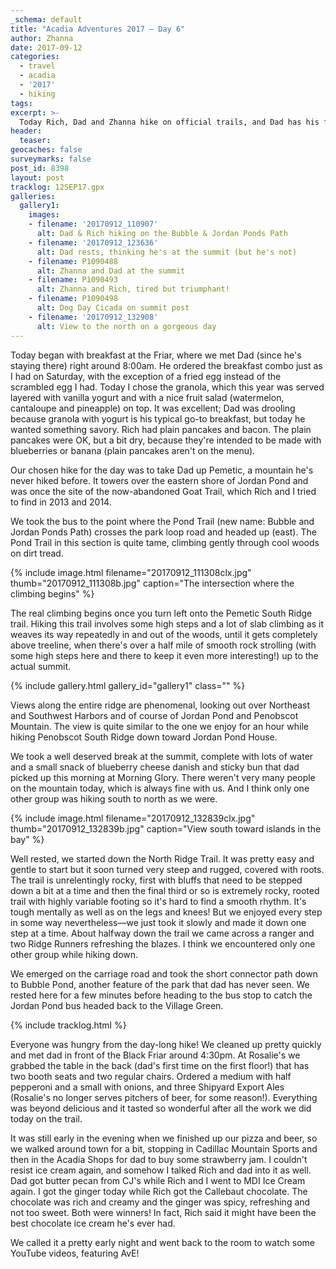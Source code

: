 ```yaml
---
_schema: default
title: "Acadia Adventures 2017 – Day 6"
author: Zhanna
date: 2017-09-12
categories:
  - travel
  - acadia
  - '2017'
  - hiking
tags:
excerpt: >-
  Today Rich, Dad and Zhanna hike on official trails, and Dad has his first Rosalie's pizza in two years.
header:
  teaser:
geocaches: false
surveymarks: false
post_id: 8398
layout: post
tracklog: 12SEP17.gpx
galleries:
  gallery1:
    images:
    - filename: '20170912_110907'
      alt: Dad & Rich hiking on the Bubble & Jordan Ponds Path
    - filename: '20170912_123636'
      alt: Dad rests, thinking he's at the summit (but he's not)
    - filename: P1090488
      alt: Zhanna and Dad at the summit   
    - filename: P1090493
      alt: Zhanna and Rich, tired but triumphant!
    - filename: P1090498
      alt: Dog Day Cicada on summit post
    - filename: '20170912_132908'
      alt: View to the north on a gorgeous day           
---
```


Today began with breakfast at the Friar, where we met Dad (since he's staying there) right around 8:00am. <!-- Actually, he was already outside waiting for us when we walked down.--> He ordered the breakfast combo just as I had on Saturday, with the exception of a fried egg instead of the scrambled egg I had. Today I chose the granola, which this year was served layered with vanilla yogurt and with a nice fruit salad (watermelon, cantaloupe and pineapple) on top. It was excellent; Dad was drooling because granola with yogurt is his typical go-to breakfast, but today he wanted something savory. Rich had plain pancakes and bacon. The plain pancakes were OK, but a bit dry, because they're intended to be made with blueberries or banana (plain pancakes aren't on the menu).
 
Our chosen hike for the day was to take Dad up Pemetic, a mountain he's never hiked before. It towers over the eastern shore of Jordan Pond and was once the site of the now-abandoned Goat Trail, which Rich and I tried to find in 2013 and 2014. 

We took the bus to the point where the Pond Trail (new name: Bubble and Jordan Ponds Path) crosses the park loop road and headed up (east). The Pond Trail in this section is quite tame, climbing gently through cool woods on dirt tread. 

{% include image.html filename="20170912_111308clx.jpg" thumb="20170912_111308b.jpg" caption="The intersection where the climbing begins" %}

The real climbing begins once you turn left onto the Pemetic South Ridge trail. Hiking this trail involves some high steps and a lot of slab climbing as it weaves its way repeatedly in and out of the woods, until it gets completely above treeline, when there's over a half mile of smooth rock strolling (with some high steps here and there to keep it even more interesting!) up to the actual summit. 

{% include gallery.html gallery_id="gallery1" class="" %}

Views along the entire ridge are phenomenal, looking out over Northeast and Southwest Harbors and of course of Jordan Pond and Penobscot Mountain. The view is quite similar to the one we enjoy for an hour while hiking Penobscot South Ridge down toward Jordan Pond House.

We took a well deserved break at the summit, complete with lots of water and a small snack of blueberry cheese danish and sticky bun that dad picked up this morning at Morning Glory. There weren't very many people on the mountain today, which is always fine with us. And I think only one other group was hiking south to north as we were.

{% include image.html filename="20170912_132839clx.jpg" thumb="20170912_132839b.jpg" caption="View south toward islands in the bay" %}

Well rested, we started down the North Ridge Trail. It was pretty easy and gentle to start but it soon turned very steep and rugged, covered with roots. The trail is unrelentingly rocky, first with bluffs that need to be stepped down a bit at a time and then the final third or so is extremely rocky, rooted trail with highly variable footing so it's hard to find a smooth rhythm. It's tough mentally as well as on the legs and knees! But we enjoyed every step in some way nevertheless—we just took it slowly and made it down one step at a time. About halfway down the trail we came across a ranger and two Ridge Runners refreshing the blazes. I think we encountered only one other group while hiking down. 

We emerged on the carriage road and took the short connector path down to Bubble Pond, another feature of the park that dad has never seen. We rested here for a few minutes before heading to the bus stop to catch the Jordan Pond bus headed back to the Village Green.  

{% include tracklog.html %}

Everyone was hungry from the day-long hike! We cleaned up pretty quickly and met dad in front of the Black Friar around 4:30pm. At Rosalie's we grabbed the table in the back (dad's first time on the first floor!) that has two booth seats and two regular chairs. Ordered a medium with half pepperoni and a small with onions, and three Shipyard Export Ales (Rosalie's no longer serves pitchers of beer, for some reason!). Everything was beyond delicious and it tasted so wonderful after all the work we did today on the trail.

It was still early in the evening when we finished up our pizza and beer, so we walked around town for a bit, stopping in Cadillac Mountain Sports and then in the Acadia Shops for dad to buy some strawberry jam. I couldn't resist ice cream again, and somehow I talked Rich and dad into it as well. Dad got butter pecan from CJ's while Rich and I went to MDI Ice Cream again. I got the ginger today while Rich got the Callebaut chocolate. The chocolate was rich and creamy and the ginger was spicy, refreshing and not too sweet. Both were winners!  In fact, Rich said it might have been the best chocolate ice cream he's ever had.

We called it a pretty early night and went back to the room to watch some YouTube videos, featuring AvE!